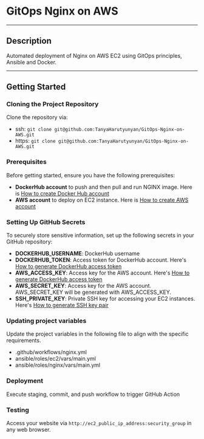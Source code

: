 # GitOps Nginx on AWS

***

## Description

Automated deployment of Nginx on AWS EC2 using GitOps principles, Ansible and Docker.

***

## Getting Started

### Cloning the Project Repository
Clone the repository via:
* ssh: `git clone git@github.com:TanyaHarutyunyan/GitOps-Nginx-on-AWS.git`
* https: `git clone git@github.com:TanyaHarutyunyan/GitOps-Nginx-on-AWS.git`

### Prerequisites
Before getting started, ensure you have the following prerequisites:

* **DockerHub account** to push and then pull and run NGINX image. Here is [How to create Docker Hub account](https://docs.docker.com/docker-id/)
* **AWS account** to deploy on EC2 instance. Here is [How to create AWS account](https://docs.aws.amazon.com/SetUp/latest/UserGuide/setup-AWSsignup.html)

### Setting Up GitHub Secrets
To securely store sensitive information, set up the following secrets in your GitHub repository:

* **DOCKERHUB_USERNAME**: DockerHub username
* **DOCKERHUB_TOKEN**: Access token for DockerHub account. Here's [How to generate DockerHub access token](https://docs.docker.com/security/for-developers/access-tokens/)
* **AWS_ACCESS_KEY**: Access key for the AWS account. Here's [How to generate DockerHub access token](https://docs.aws.amazon.com/IAM/latest/UserGuide/id_root-user_manage_add-key.html)
* **AWS_SECRET_KEY**: Access key for the AWS account. AWS_SECRET_KEY will be generated with AWS_ACCESS_KEY.
* **SSH_PRIVATE_KEY**: Private SSH key for accessing your EC2 instances. Here's [How to generate SSH key pair](https://docs.aws.amazon.com/servicecatalog/latest/adminguide/getstarted-keypair.html)

### Updating project variables
Update the project variables in the following file to align with the specific requirements.

* .github/workflows/nginx.yml
* ansible/roles/ec2/vars/main.yml
* ansible/roles/nginx/vars/main.yml

### Deployment
Execute staging, commit, and push workflow to trigger GitHub Action

### Testing
Access your website via `http://ec2_public_ip_address:security_group` in any web browser.



